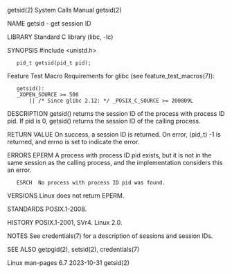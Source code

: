 getsid(2)							      System Calls Manual							     getsid(2)

NAME
       getsid - get session ID

LIBRARY
       Standard C library (libc, -lc)

SYNOPSIS
       #include <unistd.h>

       pid_t getsid(pid_t pid);

   Feature Test Macro Requirements for glibc (see feature_test_macros(7)):

       getsid():
	   _XOPEN_SOURCE >= 500
	       || /* Since glibc 2.12: */ _POSIX_C_SOURCE >= 200809L

DESCRIPTION
       getsid() returns the session ID of the process with process ID pid.  If pid is 0, getsid() returns the session ID of the calling process.

RETURN VALUE
       On success, a session ID is returned.  On error, (pid_t) -1 is returned, and errno is set to indicate the error.

ERRORS
       EPERM  A process with process ID pid exists, but it is not in the same session as the calling process, and the implementation considers this an error.

       ESRCH  No process with process ID pid was found.

VERSIONS
       Linux does not return EPERM.

STANDARDS
       POSIX.1-2008.

HISTORY
       POSIX.1-2001, SVr4.  Linux 2.0.

NOTES
       See credentials(7) for a description of sessions and session IDs.

SEE ALSO
       getpgid(2), setsid(2), credentials(7)

Linux man-pages 6.7							  2023-10-31								     getsid(2)
